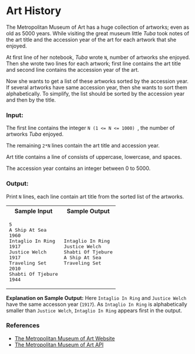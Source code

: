 # Art History

The Metropolitan Museum of Art has a huge collection of artworks; even as old as 5000 years. While visiting the great
museum little *Tuba* took notes of the art title and the accession year of the art for each artwork that she enjoyed.

At first line of her notebook, *Tuba* wrote `N`, number of artworks she enjoyed. Then she wrote two lines for each
artwork; first line contains the art title and second line contains the accession year of the art.

Now she wants to get a list of these artworks sorted by the accession year. If several artworks have same accession
year, then she wants to sort them alphabetically. To simplify, the list should be sorted by the accession year and then
by the title.

### Input:

The first line contains the integer `N (1 <= N <= 1000) `, the number of artworks *Tuba* enjoyed.

The remaining `2*N` lines contain the art title and accession year.

Art title contains a line of consists of uppercase, lowercase, and spaces.

The accession year contains an integer between 0 to 5000.

### Output:

Print `N` lines, each line contain art title from the sorted list of the artworks.

<table>
    <tr>
        <th>Sample Input</th>
        <th>Sample Output</th>
    </tr>
    <tr>
        <td>
<pre>5
A Ship At Sea
1960
Intaglio In Ring
1917
Justice Welch
1917
Traveling Set
2010
Shabti Of Tjebure
1944</pre>
        </td>
        <td>
<pre>Intaglio In Ring
Justice Welch
Shabti Of Tjebure
A Ship At Sea
Traveling Set</pre>
        </td>
    </tr>
</table>

**Explanation on Sample Output:**
Here `Intaglio In Ring` and `Justice Welch` have the same accesson year (`1917`). As `Intaglio In Ring` is
alphabetically smaller than `Justice Welch`, `Intaglio In Ring` appears first in the output.

### References

- [The Metropolitan Museum of Art Website](https://www.metmuseum.org/)
- [The Metropolitan Museum of Art API](https://metmuseum.github.io)